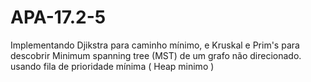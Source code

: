 # APA-17.2-5
Implementando Djikstra para caminho mínimo, e Kruskal e Prim's para descobrir Minimum spanning tree (MST) de um grafo não direcionado. usando fila de prioridade mínima ( Heap minimo )
